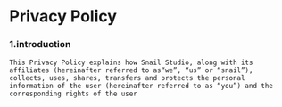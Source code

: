 # Privacy Policy
### 1.introduction
    This Privacy Policy explains how Snail Studio, along with its affiliates (hereinafter referred to as“we”, “us” or “snail”), collects, uses, shares, transfers and protects the personal information of the user (hereinafter referred to as “you”) and the corresponding rights of the user
